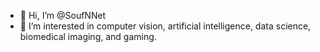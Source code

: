 - 👋 Hi, I’m @SoufNNet
- 👀 I’m interested in computer vision, artificial intelligence, data science, biomedical imaging, and gaming.

<!---
SoufNNet/SoufNNet is a ✨ special ✨ repository because its `README.md` (this file) appears on your GitHub profile.
You can click the Preview link to take a look at your changes.
--->
